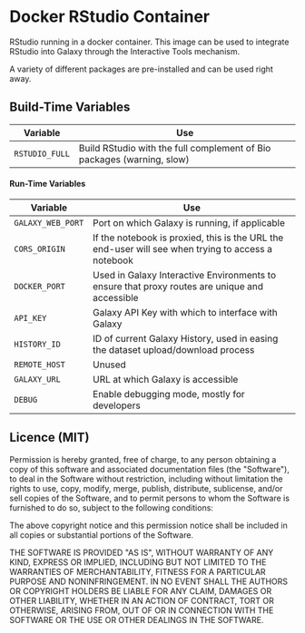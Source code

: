 # Docker RStudio Container

RStudio running in a docker container. This image can be used to integrate RStudio into Galaxy through the Interactive Tools mechanism.

A variety of different packages are pre-installed and can be used right away.

## Build-Time Variables

Variable       | Use
-------------- | ----
`RSTUDIO_FULL` | Build RStudio with the full complement of Bio packages (warning, slow)

#### Run-Time Variables

Variable            | Use
------------------- | ---
`GALAXY_WEB_PORT`   | Port on which Galaxy is running, if applicable
`CORS_ORIGIN`       | If the notebook is proxied, this is the URL the end-user will see when trying to access a notebook
`DOCKER_PORT`       | Used in Galaxy Interactive Environments to ensure that proxy routes are unique and accessible
`API_KEY`           | Galaxy API Key with which to interface with Galaxy
`HISTORY_ID`        | ID of current Galaxy History, used in easing the dataset upload/download process
`REMOTE_HOST`       | Unused
`GALAXY_URL`        | URL at which Galaxy is accessible
`DEBUG`             | Enable debugging mode, mostly for developers


## Licence (MIT)

Permission is hereby granted, free of charge, to any person obtaining a copy
of this software and associated documentation files (the "Software"), to deal
in the Software without restriction, including without limitation the rights
to use, copy, modify, merge, publish, distribute, sublicense, and/or sell
copies of the Software, and to permit persons to whom the Software is
furnished to do so, subject to the following conditions:

The above copyright notice and this permission notice shall be included in
all copies or substantial portions of the Software.

THE SOFTWARE IS PROVIDED "AS IS", WITHOUT WARRANTY OF ANY KIND, EXPRESS OR
IMPLIED, INCLUDING BUT NOT LIMITED TO THE WARRANTIES OF MERCHANTABILITY,
FITNESS FOR A PARTICULAR PURPOSE AND NONINFRINGEMENT. IN NO EVENT SHALL THE
AUTHORS OR COPYRIGHT HOLDERS BE LIABLE FOR ANY CLAIM, DAMAGES OR OTHER
LIABILITY, WHETHER IN AN ACTION OF CONTRACT, TORT OR OTHERWISE, ARISING FROM,
OUT OF OR IN CONNECTION WITH THE SOFTWARE OR THE USE OR OTHER DEALINGS IN
THE SOFTWARE.
